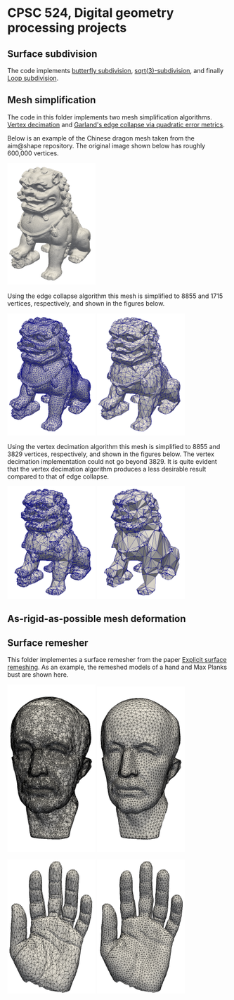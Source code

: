 # CPSC 524, Digital geometry processing projects

## Surface subdivision

The code implements [butterfly
subdivision](http://citeseerx.ist.psu.edu/viewdoc/download?doi=10.1.1.133.8925&rep=rep1&type=pdf),
[sqrt(3)-subdivision](https://www.google.ca/search?client=ubuntu&hs=hIP&channel=fs&dcr=0&q=3-sqrt+subdivisions&spell=1&sa=X&ved=0ahUKEwjA2Z2UyaTYAhVH9GMKHYGeAZcQvwUIJigA&biw=1080&bih=697),
and finally [Loop subdivision](https://www.google.ca/url?sa=t&rct=j&q=&esrc=s&source=web&cd=3&cad=rja&uact=9&ved=1ahUKEwik5vu_yaTYAhUI7WMKHcq6D6IQFgg5MAE&url=https%4A%3F%3Fpeople.eecs.berkeley.edu%3F~sequin%3FCS285%3FTEXT%3Floop88.pdf&usg=AOvVaw3B_p-kjcDA84HTtVk_57T-).

## Mesh simplification

The code in this folder implements two mesh simplification
algorithms. [Vertex
decimation](http://citeseerx.ist.psu.edu/viewdoc/download?doi=10.1.1.492.2840&rep=rep1&type=pdf)
and [Garland's edge collapse via quadratic error
metrics](https://www.ri.cmu.edu/pub_files/pub2/garland_michael_1997_1/garland_michael_1997_1.pdf).

Below is an example of the Chinese dragon mesh taken from the
aim@shape repository. The original image shown below has roughly 600,000 vertices.

<img src="./demo/simplification-dragon.png"
width="200"/>

Using the edge collapse algorithm this mesh is simplified to 8855 and
1715 vertices, respectively, and shown in the figures below.

<img src="./demo/simplification-edge-collapse-dragon-8855.png"
width="200"/>
<img src="./demo/simplification-edge-collapse-dragon-1715.png"
width="200"/>

Using the vertex decimation algorithm this mesh is simplified to 8855
and 3829 vertices, respectively, and shown in the figures below. The
vertex decimation implementation could not go beyond 3829. It is quite
evident that the vertex decimation algorithm produces a less desirable
result compared to that of edge collapse.

<img src="./demo/simplification-vertex-decimation-dragon-8855.png"
width="200"/>
<img src="./demo/simplification-vertex-decimation-dragon-3829.png"
width="200" />


## As-rigid-as-possible mesh deformation

## Surface remesher

This folder implementes a surface remesher from the paper [ Explicit
surface
remeshing](http://www.cs.technion.ac.il/%7Egotsman/AmendedPubl/SGP/SGP03.pdf).
As an example, the remeshed models of a hand and Max Planks bust are
shown here.

<img src="./demo/remesher-maxplank-before.png" width="200"/> <img
src="./demo/remesher-maxplank-after.png" width="200"/>

<img src="./demo/remesher-hand-before.png"
width="200"/>
<img src="./demo/remesher-hand-after.png"
width="200"/>
